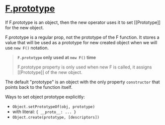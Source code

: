 # [F.prototype](https://javascript.info/function-prototype)

If F.prototype is an object, then the new operator uses it to set [[Prototype]] for the new object.

F.prototype is a regular prop, not the prototype of the F function. It stores a value that will be used as a prototype for new created object when we will use `new F()` notation.

> __`F.prototype` only used at `new F()` time__
>
> F.prototype property is only used when new F is called, it assigns [[Prototype]] of the new object.

The default "prototype" is an object with the only property `constructor` that points back to the function itself.

Ways to set object prototype explicitly:
- `Object.setPrototypeOf(obj, prototype)`
- with literal: `{ __proto__: ... }`
- `Object.create(prototype, [descriptors])`
